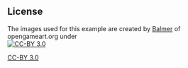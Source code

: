 ## License

The images used for this example are created by [Balmer](https://opengameart.org/users/balmer) of opengameart.org under<br>
<a href="http://creativecommons.org/licenses/by/3.0/" target="_blank">
    <img src="https://opengameart.org/sites/default/files/license_images/cc-by.png" alt="CC-BY 3.0">
    <p>CC-BY 3.0</p>
</a>